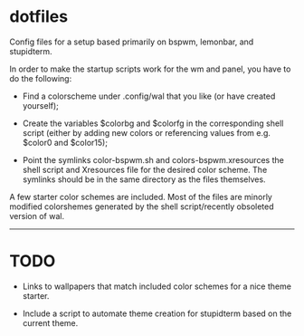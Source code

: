 # dotfiles

Config files for a setup based primarily on bspwm, lemonbar, and stupidterm.

In order to make the startup scripts work for the wm and panel, you have to do the following:

* Find a colorscheme under .config/wal that you like (or have created yourself);

* Create the variables $colorbg and $colorfg in the corresponding shell script (either by adding new colors or referencing values from e.g. $color0 and $color15);

* Point the symlinks color-bspwm.sh and colors-bspwm.xresources the shell script and Xresources file for the desired color scheme. The symlinks should be in the same directory as the files themselves.

A few starter color schemes are included. Most of the files are minorly modified colorshemes generated by the shell script/recently obsoleted version of wal.

---

# TODO

* Links to wallpapers that match included color schemes for a nice theme starter.

* Include a script to automate theme creation for stupidterm based on the current theme.
